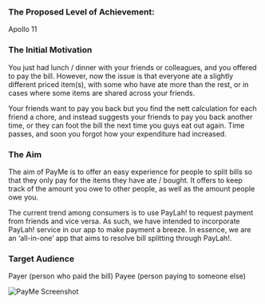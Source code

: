 ### The Proposed Level of Achievement: 

Apollo 11


### The Initial Motivation

You just had lunch / dinner with your friends or colleagues, and you offered to pay the bill. However, now the issue is that everyone ate a slightly different priced item(s), with some who have ate more than the rest, or in cases where some items are shared across your friends. 

Your friends want to pay you back but you find the nett calculation for each friend a chore, and instead suggests your friends to pay you back another time, or they can foot the bill the next time you guys eat out again. Time passes, and soon you forgot how your expenditure had increased. 


### The Aim

The aim of PayMe is to offer an easy experience for people to split bills so that they only pay for the items they have ate / bought. It offers to keep track of the amount you owe to other people, as well as the amount people owe you.

The current trend among consumers is to use PayLah! to request payment from friends and vice versa. As such, we have intended to incorporate PayLah! service in our app to make payment a breeze. In essence, we are an ‘all-in-one’ app that aims to resolve bill splitting through PayLah!.


### Target Audience

Payer (person who paid the bill)
Payee (person paying to someone else)

![PayMe Screenshot](https://imgur.com/a/tPbOqLj)
